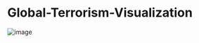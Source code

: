 # Global-Terrorism-Visualization
![image](https://github.com/MANO-2004/Global-Terrorism-Visualization/assets/144226464/92e6fc6f-78ea-45db-a1e9-b64c1d694c96)
